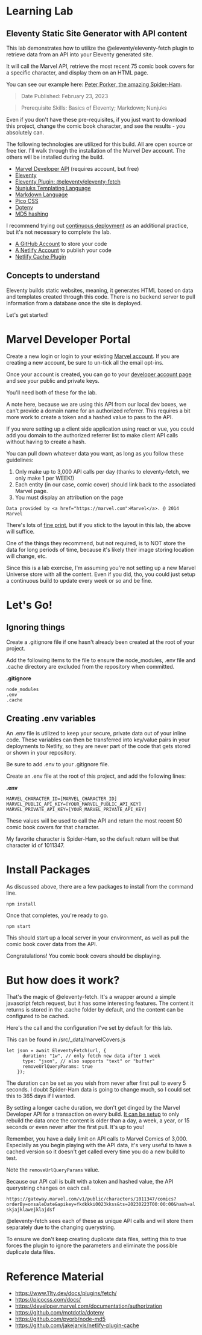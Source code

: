 # Learning Lab
## Eleventy Static Site Generator with API content

This lab demonstrates how to utilize the @eleventy/eleventy-fetch plugin to retrieve data from an API into your Eleventy generated site.

It will call the Marvel API, retrieve the most recent 75 comic book covers for a specific character, and display them on an HTML page.

You can see our example here: [Peter Porker, the amazing Spider-Ham](https://spider-ham.box464.com).

> Date Published: February 23, 2023

> Prerequisite Skills: Basics of Eleventy; Markdown; Nunjuks

Even if you don't have these pre-requisites, if you just want to download this project, change the comic book character, and see the results - you absolutely can. 

The following technologies are utilized for this build. All are open source or free tier. I'll walk through the installation of the Marvel Dev account. The others will be installed during the build.

* [Marvel Developer API](https://developer.marvel.com/) (requires account, but free)
* [Eleventy](https://www.11ty.dev/)
* [Eleventy Plugin: @eleventy/eleventy-fetch](https://www.11ty.dev/docs/plugins/fetch/)
* [Nunjuks Templating Language](https://mozilla.github.io/nunjucks/templating.html)
* [Markdown Language](https://www.markdownguide.org/)
* [Pico CSS](https://picocss.com/)
* [Dotenv](https://github.com/motdotla/dotenv)
* [MD5 hashing](https://github.com/motdotla/dotenv)

I recommend trying out [continuous deployment](https://dev.to/michaelburrows/deploy-a-static-eleventy-11ty-site-from-github-to-netlify-57ho) as an additional practice, but it's not necessary to complete the lab.

* [A GitHub Account](https://docs.github.com/en/repositories/creating-and-managing-repositories/creating-a-new-repository) to store your code
* [A Netlify Account](https://www.netlify.com/) to publish your code
* [Netlify Cache Plugin](https://github.com/jakejarvis/netlify-plugin-cache)

## Concepts to understand
Eleventy builds static websites, meaning, it generates HTML based on data and templates created through this code. There is no backend server to pull information from a database once the site is deployed. 

Let's get started!

# Marvel Developer Portal
Create a new login or login to your existing [Marvel account](https://www.marvel.com/signin?referer=https%3A%2F%2Fdeveloper.marvel.com%2Faccount). If you are creating a new account, be sure to un-tick all the email opt-ins.

Once your account is created, you can go to your [developer account page](https://developer.marvel.com/account) and see your public and private keys. 

You'll need both of these for the lab.

A note here, because we are using this API from our local dev boxes, we can't provide a domain name for an authorized referrer. This requires a bit more work to create a token and a hashed value to pass to the API.

If you were setting up a client side application using react or vue, you could add you domain to the authorized referrer list to make client API calls without having to create a hash.

You can pull down whatever data you want, as long as you follow these guidelines:

1) Only make up to 3,000 API calls per day (thanks to eleventy-fetch, we only make 1 per WEEK!)
2) Each entity (in our case, comic cover) should link back to the associated Marvel page.
3) You must display an attribution on the page

`Data provided by <a href="https://marvel.com">Marvel</a>. @ 2014 Marvel`

There's lots of [fine print](https://developer.marvel.com/documentation/attribution), but if you stick to the layout in this lab, the above will suffice. 

One of the things they recommend, but not required, is to NOT store the data for long periods of time, because it's likely their image storing location will change, etc.

Since this is a lab exercise, I'm assuming you're not setting up a new Marvel Universe store with all the content. Even if you did, tho, you could just setup a continuous build to update every week or so and be fine.

# Let's Go!
## Ignoring things
Create a .gitignore file if one hasn't already been created at the root of your project.

Add the following items to the file to ensure the node_modules, .env file and .cache directory are excluded from the repository when committed.

**.gitignore**

```
node_modules
.env
.cache
```
## Creating .env variables
An .env file is utilized to keep your secure, private data out of your inline code. These variables can then be transferred into key/value pairs in your deployments to Netlify, so they are never part of the code that gets stored or shown in your repository.

Be sure to add .env to your .gitignore file.

Create an .env file at the root of this project, and add the following lines:

**.env**
```
MARVEL_CHARACTER_ID=[MARVEL_CHARACTER_ID] 
MARVEL_PUBLIC_API_KEY=[YOUR_MARVEL_PUBLIC_API_KEY]
MARVEL_PRIVATE_API_KEY=[YOUR_MARVEL_PRIVATE_API_KEY]
```

These values will be used to call the API and return the most recent 50 comic book covers for that character.

My favorite character is Spider-Ham, so the default return will be that character id of 1011347.

# Install Packages
As discussed above, there are a few packages to install from the command line.

```
npm install
```

Once that completes, you're ready to go.

```
npm start
```

This should start up a local server in your environment, as well as pull the comic book cover data from the API.

Congratulations! You comic book covers should be displaying.

# But how does it work?
That's the magic of @eleventy-fetch. It's a wrapper around a simple javascript fetch request, but it has some interesting features. The content it returns is stored in the .cache folder by default, and the content can be configured to be cached. 

Here's the call and the configuration I've set by default for this lab.

This can be found in /src/_data/marvelCovers.js

```
let json = await EleventyFetch(url, {
      duration: "1w", // only fetch new data after 1 week 
      type: "json", // also supports "text" or "buffer"
      removeUrlQueryParams: true 
    });
```

The duration can be set as you wish from never after first pull to every 5 seconds. I doubt Spider-Ham data is going to change much, so I could set this to 365 days if I wanted.

By setting a longer cache duration, we don't get dinged by the Marvel Developer API for a transaction on every build. [It can be setup](https://www.11ty.dev/docs/plugins/fetch/#change-the-cache-duration) to only rebuild the data once the content is older than a day, a week, a year, or 15 seconds or even never after the first pull. It's up to you!

Remember, you have a daily limit on API calls to Marvel Comics of 3,000. Especially as you begin playing with the API data, it's very useful to have a cached version so it doesn't get called every time you do a new build to test.

Note the `removeUrlQueryParams` value. 

Because our API call is built with a token and hashed value, the API querystring changes on each call. 

```https://gateway.marvel.com/v1/public/characters/1011347/comics?orderBy=onsaleDate&apikey=fkdkkki0023kkss&ts=20230223T00:00:00&hash=alskjajklawejklajdsf```

@eleventy-fetch sees each of these as unique API calls and will store them separately due to the changing querystring. 

To ensure we don't keep creating duplicate data files, setting this to true forces the plugin to ignore the parameters and eliminate the possible duplicate data files.

# Reference Material
* https://www.11ty.dev/docs/plugins/fetch/
* https://picocss.com/docs/
* https://developer.marvel.com/documentation/authorization
* https://github.com/motdotla/dotenv
* https://github.com/pvorb/node-md5
* https://github.com/jakejarvis/netlify-plugin-cache

